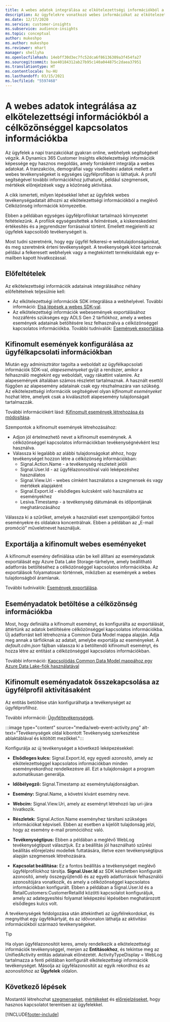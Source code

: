 ```yaml
---
title: A webes adatok integrálása az elkötelezettségi információkból a célközönséggel kapcsolatos információkba
description: Az ügyfelekre vonatkozó webes információkat az elkötelezettségi információkból eljuttathatja a célközönséggel kapcsolatos információkba.
ms.date: 12/17/2020
ms.service: customer-insights
ms.subservice: audience-insights
ms.topic: conceptual
author: mukeshpo
ms.author: mukeshpo
ms.reviewer: mhart
manager: shellyha
ms.openlocfilehash: 14ebff30d3ec7fc52dca6f86136309a3f454fa27
ms.sourcegitcommit: bae40184312ab27b95c140a044875c2daea37951
ms.translationtype: HT
ms.contentlocale: hu-HU
ms.lasthandoff: 03/15/2021
ms.locfileid: "5597468"
---
```

# <a name="integrate-web-data-from-engagement-insights-with-audience-insights"></a>A webes adatok integrálása az elkötelezettségi információkból a célközönséggel kapcsolatos információkba

Az ügyfelek a napi tranzakciókat gyakran online, webhelyek segítségével végzik. A Dynamics 365 Customer Insights elkötelezettségi információk képessége egy hasznos megoldás, amely forrásként integrálja a webes adatokat. A tranzakciós, demográfiai vagy viselkedési adatok mellett a webes tevékenységeket is egységes ügyfélprofilban is láthatjuk. A profil segítségével további információkhoz juthatunk, például szegmensek, mértékek előrejelzések vagy a közönség aktivitása.

A cikk ismerteti, milyen lépésekkel lehet az ügyfelek webes tevékenységadatait áthozni az elkötelezettségi információkból a meglévő Célközönség információk környezetbe.

Ebben a példában egységes ügyfélprofilokat tartalmazó környezetet feltételezünk. A profilok egységesítettek a felmérések, a kiskereskedelmi értékesítés és a jegyrendszer forrásaival történt. Emellett megjeleníti az ügyfelek kapcsolódó tevékenységeit is. 

Most tudni szeretnénk, hogy egy ügyfél felkeresi-e webtulajdonságainkat, és meg szeretnénk érteni tevékenységeit. A tevékenységek közé tartoznak például a felkeresett webhelyek vagy a megtekintett termékoldalak egy e-mailben kapott hivatkozással.

## <a name="prerequisites"></a>Előfeltételek

Az elkötelezettségi információk adatainak integrálásához néhány előfeltételnek teljesülnie kell: 

- Az elkötelezettségi információk SDK integrálása a webhelyével. További információ: [Elsá lépések a webes SDK-val](../engagement-insights/instrument-website.md).
- Az elkötelezettségi információk webesemények exportálásához hozzáférés szükséges egy ADLS Gen 2 tárfiókhoz, amely a webes események adatainak betöltésére lesz felhasználva a célközönséggel kapcsolatos információkba. További tudnivalók: [Események exportálása](../engagement-insights/export-events.md).

## <a name="configure-refined-events-in-engagement-insights"></a>Kifinomult események konfigurálása az ügyfélkapcsolati információkban

Miután egy adminisztrátor tagolta a weboldalt az ügyfélkapcsolati információk SDK-val, *alapeseményeket* gyűjt a rendszer, amikor a felhasználó megtekint egy weboldalt, vagy rákattint valamire. Az alapesemények általában számos részletet tartalmaznak. A használt esettől függően az alapesemény adatainak csak egy részhalmazára van szükség. Az elkötelezettségi információk segítségével olyan *kifinomult eseményeket* hozhat létre, amelyek csak a kiválasztott alapesemény tulajdonságait tartalmazzák.     

További információkért lásd: [Kifinomult események létrehozása és módosítása](../engagement-insights/refined-events.md).

Szempontok a kifinomult események létrehozásához: 

- Adjon jól értelmezhető nevet a kifinomult eseménynek. A célközönséggel kapcsolatos információkban tevékenységnévként lesz használva.
- Válassza ki legalább az alábbi tulajdonságokat ahhoz, hogy tevékenységet hozzon létre a célközönség információkban: 
    - Signal.Action.Name - a tevékenység részleteit jelöli
    - Signal.User.Id - az ügyfélazonosítóval való leképezéshez használatos
    - Signal.View.Uri - webes címként használatos a szegmensek és vagy mértékek alapjaként
    - Signal.Export.Id - elsődleges kulcsként való használatra az eseményekhez <!-- system generated, do we need to list?-->
    - Lesiva.Timestamp - a tevékenység dátumának és időpontjának meghatározásához

Válassza ki a szűrőket, amelyek a használati eset szempontjából fontos eseményekre és oldalakra koncentrálnak. Ebben a példában az „E-mail promóció” műveletnevet használjuk.

## <a name="export-the-refined-web-events"></a>Exportálja a kifinomult webes eseményeket 

A kifinomult esemény definiálása után be kell állítani az eseményadatok exportálását egy Azure Data Lake Storage-tárhelyre, amely beállítható adatforrás betöltéséhez a célközönséggel kapcsolatos információkba. Az exportálások folyamatosan történnek, miközben az események a webes tulajdonságból áramlanak.

További tudnivalók: [Események exportálása](../engagement-insights/export-events.md).

## <a name="ingest-event-data-to-audience-insights"></a>Eseményadatok betöltése a célközönség információkba

Most, hogy definiálta a kifinomult eseményt, és konfigurálta az exportálását, áttértünk az adatok betöltésére célközönséggel kapcsolatos információkba. Új adatforrást kell létrehoznia a Common Data Model mappa alapján. Adja meg annak a tárfióknak az adatait, amelybe exportálja az eseményeket. A *default.cdm.json* fájlban válassza ki a betöltendő kifinomult eseményt, és hozza létre az entitást a célközönséggel kapcsolatos információkban.

További információ: [Kapcsolódás Common Data Model mappához egy Azure Data Lake-fiók használatával](connect-common-data-model.md)


## <a name="relate-refined-event-data-as-an-activity-of-a-customer-profile"></a>Kifinomult eseményadatok összekapcsolása az ügyfélprofil aktivitásaként

Az entitás betöltése után konfigurálhatja a tevékenységet az ügyfélprofilhoz.

További információ: [Ügyféltevékenységek](activities.md).

:::image type="content" source="media/web-event-activity.png" alt-text="Tevékenységek oldal kibontott Tevékenység szerkesztése ablaktáblával és kitöltött mezőkkel.":::

Konfigurálja az új tevékenységet a következő leképezésekkel: 

- **Elsődleges kulcs:** Signal.Export.Id, egy egyedi azonosító, amely az elkötelezettséggel kapcsolatos információkban minden eseményrekordhoz rendelkezésre áll. Ezt a tulajdonságot a program automatikusan generálja.

- **Időbélyegző:** Signal.Timestamp az eseménytulajdonságban.

- **Esemény:** Signal.Name, a követni kívánt esemény neve.

- **Webcím:** Signal.View.Uri, amely az eseményt létrehozó lap uri-jára hivatkozik.

- **Részletek:** Signal.Action.Name eseményhez társítani szükséges információkat képviseli. Ebben az esetben a kijelölt tulajdonság jelzi, hogy az esemény e-mail promócióhoz való.

- **Tevékenységtípus:** Ebben a példában a meglévő WebLog tevékenységtípust választjuk. Ez a beállítás jól használható szűrési beállítás előrejelzési modellek futtatására, illetve ezen tevékenységtípus alapján szegmensek létrehozására.

- **Kapcsolat beállítása:** Ez a fontos beállítás a tevékenységet meglévő ügyfélprofilokhoz társítja. **Signal.User.Id** az SDK készletben konfigurált azonosító, amely összegyűjtendő és az egyéb adatforrások felhasználói azonosítójára vonatkozik, és amely a célközönséggel kapcsolatos információkban konfigurált. Ebben a példában a Signal.User.Id és a RetailCustomers:CustomerRetailId közötti kapcsolatot konfiguráljuk, amely az adategyesítési folyamat leképezési lépésében meghatározott elsődleges kulcs volt.


A tevékenységek feldolgozása után áttekintheti az ügyfélrekordokat, és megnyithat egy ügyfélkártyát, és az idővonalon láthatja az aktivitási információkból származó tevékenységeket. 

> [!TIP]
> Ha olyan ügyfélazonosítót keres, amely rendelkezik a elkötelezettségi információk tevékenységgel, menjen az **Entitásokhoz**, és tekintse meg az UnifiedActivity entitás adatainak előnézetét. ActivityTypeDisplay = WebLog tartalmazza a fenti példában konfigurált elkötelezettségi információk tevékenységet. Másolja az ügyfélazonosítót az egyik rekordhoz és az azonosítóhoz az **Ügyfelek** oldalon.

## <a name="next-steps"></a>Következő lépések

Mostantól létrehozhat [szegmenseket](segments.md), [mértékeket](measures.md) és [előrejelzéseket](predictions.md), hogy hasznos kapcsolatot teremtsen az ügyfelekkel.


[!INCLUDE[footer-include](../includes/footer-banner.md)]